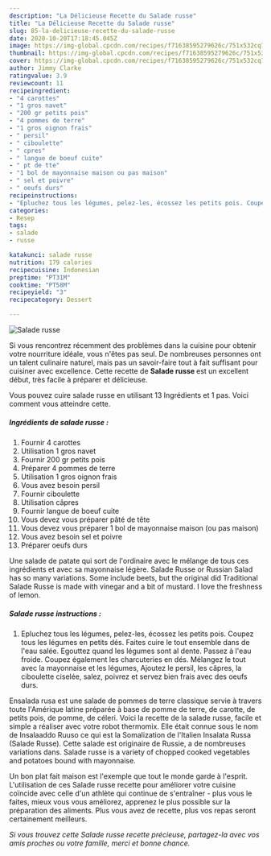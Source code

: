 ```yaml
---
description: "La Délicieuse Recette du Salade russe"
title: "La Délicieuse Recette du Salade russe"
slug: 85-la-delicieuse-recette-du-salade-russe
date: 2020-10-20T17:18:45.045Z
image: https://img-global.cpcdn.com/recipes/f71638595279626c/751x532cq70/salade-russe-photo-principale-de-la-recette.jpg
thumbnail: https://img-global.cpcdn.com/recipes/f71638595279626c/751x532cq70/salade-russe-photo-principale-de-la-recette.jpg
cover: https://img-global.cpcdn.com/recipes/f71638595279626c/751x532cq70/salade-russe-photo-principale-de-la-recette.jpg
author: Jimmy Clarke
ratingvalue: 3.9
reviewcount: 11
recipeingredient:
- "4 carottes"
- "1 gros navet"
- "200 gr petits pois"
- "4 pommes de terre"
- "1 gros oignon frais"
- " persil"
- " ciboulette"
- " cpres"
- " langue de boeuf cuite"
- " pt de tte"
- "1 bol de mayonnaise maison ou pas maison"
- " sel et poivre"
- " oeufs durs"
recipeinstructions:
- "Epluchez tous les légumes, pelez-les, écossez les petits pois. Coupez tous les légumes en petits dés. Faites cuire le tout ensemble dans de l&#39;eau salée. Egouttez quand les légumes sont al dente. Passez à l&#39;eau froide. Coupez également les charcuteries en dés. Mélangez le tout avec la mayonnaise et les légumes, Ajoutez le persil, les câpres, la ciboulette ciselée, salez, poivrez et servez bien frais avec des oeufs durs."
categories:
- Resep
tags:
- salade
- russe

katakunci: salade russe 
nutrition: 179 calories
recipecuisine: Indonesian
preptime: "PT31M"
cooktime: "PT58M"
recipeyield: "3"
recipecategory: Dessert

---
```



![Salade russe](https://img-global.cpcdn.com/recipes/f71638595279626c/751x532cq70/salade-russe-photo-principale-de-la-recette.jpg)

Si vous rencontrez récemment des problèmes dans la cuisine pour obtenir votre nourriture idéale, vous n'êtes pas seul. De nombreuses personnes ont un talent culinaire naturel, mais pas un savoir-faire tout à fait suffisant pour cuisiner avec excellence. Cette recette de <strong> Salade russe </strong> est un excellent début, très facile à préparer et délicieuse.

<!--inarticleads1-->

Vous pouvez cuire salade russe en utilisant 13 Ingrédients et 1 pas. Voici comment vous atteindre cette.

##### Ingrédients de salade russe :

1. Fournir 4 carottes
1. Utilisation 1 gros navet
1. Fournir 200 gr petits pois
1. Préparer 4 pommes de terre
1. Utilisation 1 gros oignon frais
1. Vous avez besoin  persil
1. Fournir  ciboulette
1. Utilisation  câpres
1. Fournir  langue de boeuf cuite
1. Vous devez vous préparer  pâté de tête
1. Vous devez vous préparer 1 bol de mayonnaise maison (ou pas maison)
1. Vous avez besoin  sel et poivre
1. Préparer  oeufs durs


Une salade de patate qui sort de l&#39;ordinaire avec le mélange de tous ces ingrédients et avec sa mayonnaise légère. Salade Russe or Russian Salad has so many variations. Some include beets, but the original did Traditional Salade Russe is made with vinegar and a bit of mustard. I love the freshness of lemon. 

<!--inarticleads2-->

##### Salade russe instructions :

1. Epluchez tous les légumes, pelez-les, écossez les petits pois. Coupez tous les légumes en petits dés. Faites cuire le tout ensemble dans de l&#39;eau salée. Egouttez quand les légumes sont al dente. Passez à l&#39;eau froide. Coupez également les charcuteries en dés. Mélangez le tout avec la mayonnaise et les légumes, Ajoutez le persil, les câpres, la ciboulette ciselée, salez, poivrez et servez bien frais avec des oeufs durs.


Ensalada rusa est une salade de pommes de terre classique servie à travers toute l&#39;Amérique latine préparée à base de pomme de terre, de carotte, de petits pois, de pomme, de céleri. Voici la recette de la salade russe, facile et simple a réaliser avec votre robot thermomix. Elle était connue sous le nom de Insalaaddo Ruuso ce qui est la Somalization de l&#39;Italien Insalata Russa (Salade Russe). Cette salade est originaire de Russie, a de nombreuses variations dans. Salade russe is a variety of chopped cooked vegetables and potatoes bound with mayonnaise. 

<!--inarticleads1-->

<p>
Un bon plat fait maison est l'exemple que tout le monde garde à l'esprit. L'utilisation de ces Salade russe recette pour améliorer votre cuisine coïncide avec celle d'un athlète qui continue de s'entraîner - plus vous le faites, mieux vous vous améliorez, apprenez le plus possible sur la préparation des aliments. Plus vous avez de recette, plus vos repas seront certainement meilleurs.
</p>

<p>
<i>Si vous trouvez cette Salade russe recette précieuse, partagez-la avec vos amis proches ou votre famille, merci et bonne chance.</i>
</p>
